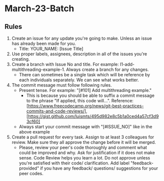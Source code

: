# March-23-Batch

## Rules
1. Create an issue for any update you're going to make. Unless an issue has already been made for you.
   - Title: YOUR_NAME: [Issue Title]
2. Use proper labels, assignees, description in all of the issues you're creating.
3. Create a branch with Issue No and title. For example: I1-add-multithreading-example-1. Always create a branch for any changes.
   - There can sometimes be a single task which will be reference by each individuals separately. We can see what works better. 
4. The commit message must follow following rules.
   - Present tense. For example: "[#101] Add multithreading example." 
     * This is because you should be able to suffix a commit message to the phrase "If applied, this code will...". Reference: [https://www.freecodecamp.org/news/git-best-practices-commits-and-code-reviews/], [https://gist.github.com/luismts/495d982e8c5b1a0ced4a57cf3d93cf60]
   - Always start your commit message with "[#ISSUE_NO]" like in the above example
5. Create a pull request for every task. Assign to at least 3 colleagues for review. Make sure they all approve the change before it will be merged.
   - Please, review your peer's code thoroughly and comment what could be improved and why. Ask for justification if it does not make sense. Code Review helps you learn a lot. Do not approve unless you're satisfied with their code/ clarification. Add label "feedback-provided" if you have any feedback/ questions/ suggestions for your peer codes.


